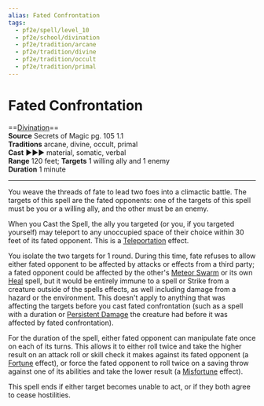 ```yaml
---
alias: Fated Confrontation
tags:
  - pf2e/spell/level_10
  - pf2e/school/divination
  - pf2e/tradition/arcane
  - pf2e/tradition/divine
  - pf2e/tradition/occult
  - pf2e/tradition/primal
---
```


# Fated Confrontation

==[Divination](../../../Traits/Divination.md)==  
__Source__ Secrets of Magic pg. 105 1.1  
**Traditions** arcane, divine, occult, primal  
**Cast** ►►► material, somatic, verbal  
**Range** 120 feet; **Targets** 1 willing ally and 1 enemy  
**Duration** 1 minute

---

You weave the threads of fate to lead two foes into a climactic battle. The targets of this spell are the fated opponents: one of the targets of this spell must be you or a willing ally, and the other must be an enemy.

When you Cast the Spell, the ally you targeted (or you, if you targeted yourself) may teleport to any unoccupied space of their choice within 30 feet of its fated opponent. This is a [Teleportation](../../../Traits/Teleportation.md) effect.

You isolate the two targets for 1 round. During this time, fate refuses to allow either fated opponent to be affected by attacks or effects from a third party; a fated opponent could be affected by the other's [Meteor Swarm](../Level%209/Meteor%20Swarm.md) or its own [Heal](../Level%201/Heal.md) spell, but it would be entirely immune to a spell or Strike from a creature outside of the spells effects, as well including damage from a hazard or the environment. This doesn't apply to anything that was affecting the targets before you cast fated confrontation (such as a spell with a duration or [Persistent Damage](../../../Conditions/Persistent%20Damage.md) the creature had before it was affected by fated confrontation).

For the duration of the spell, either fated opponent can manipulate fate once on each of its turns. This allows it to either roll twice and take the higher result on an attack roll or skill check it makes against its fated opponent (a [Fortune](../../../Traits/Fortune.md) effect), or force the fated opponent to roll twice on a saving throw against one of its abilities and take the lower result (a [Misfortune](../../../Traits/Misfortune.md) effect).

This spell ends if either target becomes unable to act, or if they both agree to cease hostilities.
